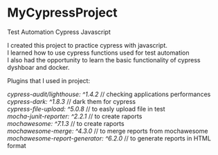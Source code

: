 # MyCypressProject
 Test Automation Cypress Javascript

I created this project to practice cypress with javascript. <br>
I learned how to use cypress functions used for test automation <br>
I also had the opportunity to learn the basic functionality of cypress dyshboar and docker.<br>



Plugins that I used in project:
 
*cypress-audit/lighthouse: ^1.4.2* // checking applications performances <br>
*cypress-dark: ^1.8.3* // dark them for cypress<br>
*cypress-file-upload: ^5.0.8* // to easly upload file in test<br>
*mocha-junit-reporter: ^2.2.1* // to create raports<br>
*mochawesome: ^7.1.3* // to create raports<br>
*mochawesome-merge: ^4.3.0* // to merge reports from mochawesome<br>
*mochawesome-report-generator: ^6.2.0* // to generate reports in HTML format<br>

